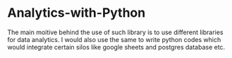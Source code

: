 # Analytics-with-Python

The main moitive behind the use of such library is to use different libraries for data analytics.
I would also use the same to write python codes which would integrate certain silos like google sheets and postgres database etc. 
